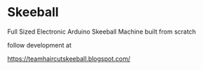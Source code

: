 # Skeeball
Full Sized Electronic Arduino Skeeball Machine built from scratch

follow development at

https://teamhaircutskeeball.blogspot.com/

